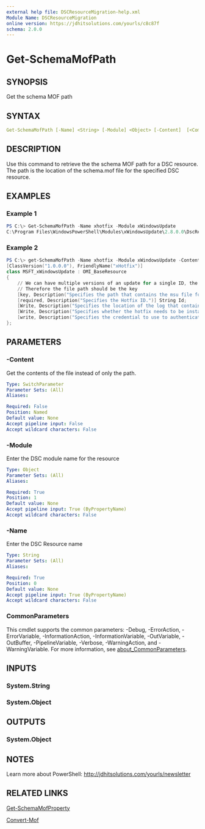 ```yaml
---
external help file: DSCResourceMigration-help.xml
Module Name: DSCResourceMigration
online version: https://jdhitsolutions.com/yourls/c8c87f
schema: 2.0.0
---
```


# Get-SchemaMofPath

## SYNOPSIS

Get the schema MOF path

## SYNTAX

```yaml
Get-SchemaMofPath [-Name] <String> [-Module] <Object> [-Content]  [<CommonParameters>]
```

## DESCRIPTION

Use this command to retrieve the the schema MOF path for a DSC resource. The path is the location of the schema.mof file for the specified DSC resource.

## EXAMPLES

### Example 1

```powershell
PS C:\> Get-SchemaMofPath -Name xhotfix -Module xWindowsUpdate
C:\Program Files\WindowsPowerShell\Modules\xWindowsUpdate\2.8.0.0\DscResources\MSFT_xWindowsUpdate\MSFT_xWindowsUpdate.schema.mof
```

### Example 2

```powershell
PS C:\> get-SchemaMofPath -Name xhotfix -Module xWindowsUpdate -Content
[ClassVersion("1.0.0.0"), FriendlyName("xHotfix")]
class MSFT_xWindowsUpdate : OMI_BaseResource
{
    // We can have multiple versions of an update for a single ID, the indentifier is in the file,
    // Therefore the file path should be the key
    [key, Description("Specifies the path that contains the msu file for the hotfix installation.")] String Path;
    [required, Description("Specifies the Hotfix ID.")] String Id;
    [Write, Description("Specifies the location of the log that contains information from the installation.")] String Log;
    [Write, Description("Specifies whether the hotfix needs to be installed or uninstalled."), ValueMap{"Present","Absent"}, Values{"Present","Absent"}] String Ensure;
    [write, Description("Specifies the credential to use to authenticate to a UNC share if the path is on a UNC share."),EmbeddedInstance("MSFT_Credential")] string Credential;
};
```

## PARAMETERS

### -Content

Get the contents of the file instead of only the path.

```yaml
Type: SwitchParameter
Parameter Sets: (All)
Aliases:

Required: False
Position: Named
Default value: None
Accept pipeline input: False
Accept wildcard characters: False
```

### -Module

Enter the DSC module name for the resource

```yaml
Type: Object
Parameter Sets: (All)
Aliases:

Required: True
Position: 1
Default value: None
Accept pipeline input: True (ByPropertyName)
Accept wildcard characters: False
```

### -Name

Enter the DSC Resource name

```yaml
Type: String
Parameter Sets: (All)
Aliases:

Required: True
Position: 0
Default value: None
Accept pipeline input: True (ByPropertyName)
Accept wildcard characters: False
```

### CommonParameters

This cmdlet supports the common parameters: -Debug, -ErrorAction, -ErrorVariable, -InformationAction, -InformationVariable, -OutVariable, -OutBuffer, -PipelineVariable, -Verbose, -WarningAction, and -WarningVariable. For more information, see [about_CommonParameters](http://go.microsoft.com/fwlink/?LinkID=113216).

## INPUTS

### System.String

### System.Object

## OUTPUTS

### System.Object

## NOTES

Learn more about PowerShell: http://jdhitsolutions.com/yourls/newsletter

## RELATED LINKS

[Get-SchemaMofProperty](Get-SchemaMofProperty.md)

[Convert-Mof](Convert-Mof.md)

